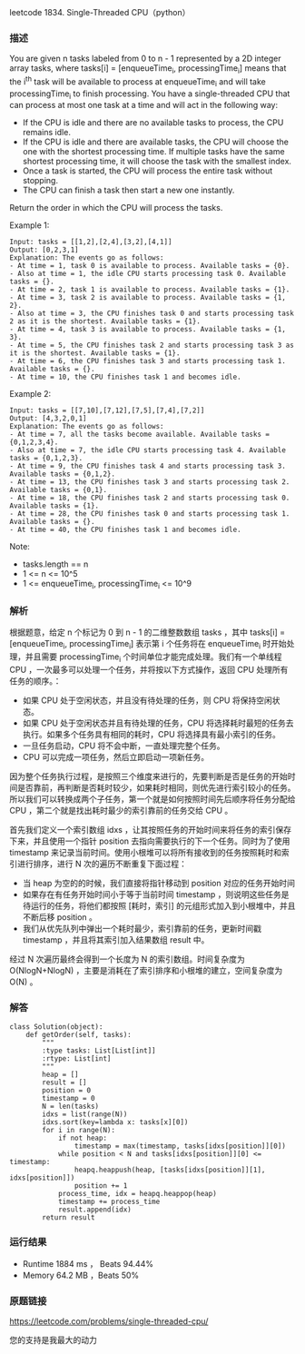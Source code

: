 leetcode  1834. Single-Threaded CPU（python）




### 描述


You are given n​​​​​​ tasks labeled from 0 to n - 1 represented by a 2D integer array tasks, where tasks[i] = [enqueueTime<sub>i</sub>, processingTime<sub>i</sub>] means that the i<sup>​​​​​​th​​​​</sup>​​​​ task will be available to process at enqueueTime<sub>​​​​i</sub>​​​​ and will take processingTime<sub>​​​​i</sub>​​​​ to finish processing. You have a single-threaded CPU that can process at most one task at a time and will act in the following way:

* If the CPU is idle and there are no available tasks to process, the CPU remains idle.
* If the CPU is idle and there are available tasks, the CPU will choose the one with the shortest processing time. If multiple tasks have the same shortest processing time, it will choose the task with the smallest index.
* Once a task is started, the CPU will process the entire task without stopping.
* The CPU can finish a task then start a new one instantly.

Return the order in which the CPU will process the tasks.


Example 1:

	Input: tasks = [[1,2],[2,4],[3,2],[4,1]]
	Output: [0,2,3,1]
	Explanation: The events go as follows: 
	- At time = 1, task 0 is available to process. Available tasks = {0}.
	- Also at time = 1, the idle CPU starts processing task 0. Available tasks = {}.
	- At time = 2, task 1 is available to process. Available tasks = {1}.
	- At time = 3, task 2 is available to process. Available tasks = {1, 2}.
	- Also at time = 3, the CPU finishes task 0 and starts processing task 2 as it is the shortest. Available tasks = {1}.
	- At time = 4, task 3 is available to process. Available tasks = {1, 3}.
	- At time = 5, the CPU finishes task 2 and starts processing task 3 as it is the shortest. Available tasks = {1}.
	- At time = 6, the CPU finishes task 3 and starts processing task 1. Available tasks = {}.
	- At time = 10, the CPU finishes task 1 and becomes idle.

	
Example 2:

	Input: tasks = [[7,10],[7,12],[7,5],[7,4],[7,2]]
	Output: [4,3,2,0,1]
	Explanation: The events go as follows:
	- At time = 7, all the tasks become available. Available tasks = {0,1,2,3,4}.
	- Also at time = 7, the idle CPU starts processing task 4. Available tasks = {0,1,2,3}.
	- At time = 9, the CPU finishes task 4 and starts processing task 3. Available tasks = {0,1,2}.
	- At time = 13, the CPU finishes task 3 and starts processing task 2. Available tasks = {0,1}.
	- At time = 18, the CPU finishes task 2 and starts processing task 0. Available tasks = {1}.
	- At time = 28, the CPU finishes task 0 and starts processing task 1. Available tasks = {}.
	- At time = 40, the CPU finishes task 1 and becomes idle.




Note:


* tasks.length == n
* 1 <= n <= 10^5
* 1 <= enqueueTime<sub>i</sub>, processingTime<sub>i</sub> <= 10^9

### 解析

根据题意，给定 n 个标记为 0 到 n - 1  的二维整数数组 tasks ，其中 tasks[i] = [enqueueTime<sub>i</sub>, processingTime<sub>i</sub>] 表示第 i 个任务将在  enqueueTime<sub>i</sub> 时开始处理，并且需要 processingTime<sub>i</sub>  个时间单位才能完成处理。我们有一个单线程 CPU ，一次最多可以处理一个任务，并将按以下方式操作，返回 CPU 处理所有任务的顺序。：

* 如果 CPU 处于空闲状态，并且没有待处理的任务，则 CPU 将保持空闲状态。
* 如果 CPU 处于空闲状态并且有待处理的任务，CPU 将选择耗时最短的任务去执行。如果多个任务具有相同的耗时，CPU 将选择具有最小索引的任务。
* 一旦任务启动，CPU 将不会中断，一直处理完整个任务。
* CPU 可以完成一项任务，然后立即启动一项新任务。


因为整个任务执行过程，是按照三个维度来进行的，先要判断是否是任务的开始时间是否靠前，再判断是否耗时较少，如果耗时相同，则优先进行索引较小的任务。所以我们可以转换成两个子任务，第一个就是如何按照时间先后顺序将任务分配给 CPU ，第二个就是找出耗时最少的索引靠前的任务交给 CPU 。

首先我们定义一个索引数组 idxs ，让其按照任务的开始时间来将任务的索引保存下来，并且使用一个指针 position 去指向需要执行的下一个任务。同时为了使用 timestamp 来记录当前时间。使用小根堆可以将所有接收到的任务按照耗时和索引进行排序，进行 N 次的遍历不断重复下面过程：

* 当 heap 为空的的时候，我们直接将指针移动到 position 对应的任务开始时间
* 如果存在有任务开始时间小于等于当前时间 timestamp ，则说明这些任务是待运行的任务，将他们都按照 [耗时，索引] 的元组形式加入到小根堆中，并且不断后移 position 。
* 我们从优先队列中弹出一个耗时最少，索引靠前的任务，更新时间戳 timestamp ，并且将其索引加入结果数组 result 中。

经过 N 次遍历最终会得到一个长度为 N 的索引数组。时间复杂度为 O(NlogN+NlogN) ，主要是消耗在了索引排序和小根堆的建立，空间复杂度为 O(N) 。



### 解答

	class Solution(object):
	    def getOrder(self, tasks):
	        """
	        :type tasks: List[List[int]]
	        :rtype: List[int]
	        """
	        heap = []
	        result = []
	        position = 0
	        timestamp = 0
	        N = len(tasks)
	        idxs = list(range(N))
	        idxs.sort(key=lambda x: tasks[x][0])
	        for i in range(N):
	            if not heap:
	                timestamp = max(timestamp, tasks[idxs[position]][0])
	            while position < N and tasks[idxs[position]][0] <= timestamp:
	                heapq.heappush(heap, [tasks[idxs[position]][1], idxs[position]])
	                position += 1
	            process_time, idx = heapq.heappop(heap)
	            timestamp += process_time
	            result.append(idx)
	        return result

### 运行结果

* Runtime 1884 ms ， Beats 94.44%
* Memory 64.2 MB ，Beats 50%

### 原题链接
https://leetcode.com/problems/single-threaded-cpu/

您的支持是我最大的动力
